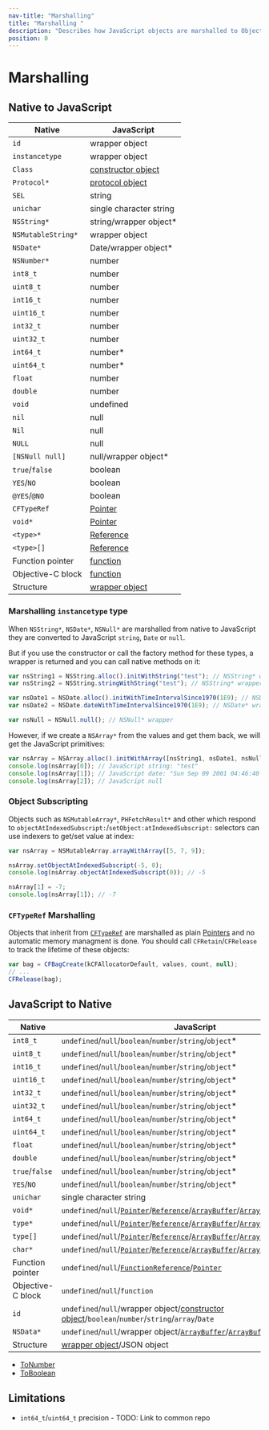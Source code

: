 ```yaml
---
nav-title: "Marshalling"
title: "Marshalling "
description: "Describes how JavaScript objects are marshalled to Objective-C and back."
position: 0
---
```


# Marshalling

## Native to JavaScript
| Native             | JavaScript                                  |
| ------             | ----------                                  |
| `id`               | wrapper object                              |
| `instancetype`     | wrapper object                              |
| `Class`            | [constructor object](types/ObjC-Classes.md) |
| `Protocol*`        | [protocol object](types/ObjC-Protocols.md)  |
| `SEL`              | string                                      |
| `unichar`          | single character string                     |
| `NSString*`        | string/wrapper object*                      |
| `NSMutableString*` | wrapper object                              |
| `NSDate*`          | Date/wrapper object*                        |
| `NSNumber*`        | number                                      |
| `int8_t`           | number                                      |
| `uint8_t`          | number                                      |
| `int16_t`          | number                                      |
| `uint16_t`         | number                                      |
| `int32_t`          | number                                      |
| `uint32_t`         | number                                      |
| `int64_t`          | number*                                     |
| `uint64_t`         | number*                                     |
| `float`            | number                                      |
| `double`           | number                                      |
| `void`             | undefined                                   |
| `nil`              | null                                        |
| `Nil`              | null                                        |
| `NULL`             | null                                        |
| `[NSNull null]`    | null/wrapper object*                        |
| `true`/`false`     | boolean                                     |
| `YES`/`NO`         | boolean                                     |
| `@YES`/`@NO`       | boolean                                     |
| `CFTypeRef`        | [Pointer](types/C-Pointers)                 |
| `void*`            | [Pointer](types/C-Pointers)                 |
| `<type>*`          | [Reference](Interop.md)                     |
| `<type>[]`         | [Reference](Interop.md)                     |
| Function pointer   | [function](types/C-Function-Pointers.md)    |
| Objective-C block  | [function](types/ObjC-Blocks)               |
| Structure          | [wrapper object](types/C-Structures.md)     |

### Marshalling `instancetype` type
When `NSString*`, `NSDate*`, `NSNull*` are marshalled from native to JavaScript they are converted to JavaScript `string`, `Date` or `null`.

But if you use the constructor or call the factory method for these types, a wrapper is returned and you can call native methods on it:

```javascript
var nsString1 = NSString.alloc().initWithString("test"); // NSString* wrapper
var nsString2 = NSString.stringWithString("test"); // NSString* wrapper

var nsDate1 = NSDate.alloc().initWithTimeIntervalSince1970(1E9); // NSDate* wrapper
var nsDate2 = NSDate.dateWithTimeIntervalSince1970(1E9); // NSDate* wrapper

var nsNull = NSNull.null(); // NSNull* wrapper
```

However, if we create a `NSArray*` from the values and get them back, we will get the JavaScript primitives:
```javascript
var nsArray = NSArray.alloc().initWithArray([nsString1, nsDate1, nsNull]);
console.log(nsArray[0]); // JavaScript string: "test"
console.log(nsArray[1]); // JavaScript date: "Sun Sep 09 2001 04:46:40 GMT+0300 (EEST)"
console.log(nsArray[2]); // JavaScript null
```

### Object Subscripting
Objects such as `NSMutableArray*`, `PHFetchResult*` and other which respond to `objectAtIndexedSubscript:`/`setObject:atIndexedSubscript:` selectors can use indexers to get/set value at index:

```javascript
var nsArray = NSMutableArray.arrayWithArray([5, 7, 9]);

nsArray.setObjectAtIndexedSubscript(-5, 0);
console.log(nsArray.objectAtIndexedSubscript(0)); // -5

nsArray[1] = -7;
console.log(nsArray[1]); // -7
```

### `CFTypeRef` Marshalling
Objects that inherit from [`CFTypeRef`](https://developer.apple.com/library/ios/documentation/CoreFoundation/Reference/CFTypeRef/index.html) are marshalled as plain [Pointers](types/C-Pointers.md) and no automatic memory managment is done. You should call `CFRetain`/`CFRelease` to track the lifetime of these objects:

```javascript
var bag = CFBagCreate(kCFAllocatorDefault, values, count, null);
// ...
CFRelease(bag);
```

## JavaScript to Native
| Native            | JavaScript                                                                                                                                                                                                                                                                                          |
| ------            | ----------                                                                                                                                                                                                                                                                                          |
| `int8_t`          | `undefined`/`null`/`boolean`/`number`/`string`/`object`*                                                                                                                                                                                                                                       |
| `uint8_t`         | `undefined`/`null`/`boolean`/`number`/`string`/`object`*                                                                                                                                                                                                                                       |
| `int16_t`         | `undefined`/`null`/`boolean`/`number`/`string`/`object`*                                                                                                                                                                                                                                       |
| `uint16_t`        | `undefined`/`null`/`boolean`/`number`/`string`/`object`*                                                                                                                                                                                                                                       |
| `int32_t`         | `undefined`/`null`/`boolean`/`number`/`string`/`object`*                                                                                                                                                                                                                                       |
| `uint32_t`        | `undefined`/`null`/`boolean`/`number`/`string`/`object`*                                                                                                                                                                                                                                       |
| `int64_t`         | `undefined`/`null`/`boolean`/`number`/`string`/`object`*                                                                                                                                                                                                                                       |
| `uint64_t`        | `undefined`/`null`/`boolean`/`number`/`string`/`object`*                                                                                                                                                                                                                                       |
| `float`           | `undefined`/`null`/`boolean`/`number`/`string`/`object`*                                                                                                                                                                                                                                       |
| `double`          | `undefined`/`null`/`boolean`/`number`/`string`/`object`*                                                                                                                                                                                                                                       |
| `true`/`false`    | `undefined`/`null`/`boolean`/`number`/`string`/`object`*                                                                                                                                                                                                                                       |
| `YES`/`NO`        | `undefined`/`null`/`boolean`/`number`/`string`/`object`*                                                                                                                                                                                                                                       |
| `unichar`         | single character string                                                                                                                                                                                                                                                                             |
| `void*`           | `undefined`/`null`/[`Pointer`](types/C-Pointers.md)/[`Reference`](types/C-Pointers.md)/[`ArrayBuffer`](https://developer.mozilla.org/en-US/docs/Web/JavaScript/Reference/Global_Objects/ArrayBuffer)/[`ArrayBufferView`](https://developer.mozilla.org/en-US/docs/Web/API/ArrayBufferView)          |
| `type*`           | `undefined`/`null`/[`Pointer`](types/C-Pointers.md)/[`Reference`](types/C-Pointers.md)/[`ArrayBuffer`](https://developer.mozilla.org/en-US/docs/Web/JavaScript/Reference/Global_Objects/ArrayBuffer)/[`ArrayBufferView`](https://developer.mozilla.org/en-US/docs/Web/API/ArrayBufferView)          |
| `type[]`          | `undefined`/`null`/[`Pointer`](types/C-Pointers.md)/[`Reference`](types/C-Pointers.md)/[`ArrayBuffer`](https://developer.mozilla.org/en-US/docs/Web/JavaScript/Reference/Global_Objects/ArrayBuffer)/[`ArrayBufferView`](https://developer.mozilla.org/en-US/docs/Web/API/ArrayBufferView)          |
| `char*`           | `undefined`/`null`/[`Pointer`](types/C-Pointers.md)/[`Reference`](types/C-Pointers.md)/[`ArrayBuffer`](https://developer.mozilla.org/en-US/docs/Web/JavaScript/Reference/Global_Objects/ArrayBuffer)/[`ArrayBufferView`](https://developer.mozilla.org/en-US/docs/Web/API/ArrayBufferView)/`string` |
| Function pointer  | `undefined`/`null`/[`FunctionReference`](types/C-Function-Pointers.md)/[`Pointer`](types/C-Pointers.md)                                                                                                                                                                                             |
| Objective-C block | `undefined`/`null`/`function`                                                                                                                                                                                                                                                                       |
| `id`              | `undefined`/`null`/wrapper object/[constructor object](types/ObjC-Classes.md)/`boolean`/`number`/`string`/`array`/`Date`                                                                                                                                                                            |
| `NSData*`         | `undefined`/`null`/wrapper object/[`ArrayBuffer`](https://developer.mozilla.org/en-US/docs/Web/JavaScript/Reference/Global_Objects/ArrayBuffer)/[`ArrayBufferView`](https://developer.mozilla.org/en-US/docs/Web/API/ArrayBufferView)                                                               |
| Structure         | [wrapper object](types/C-Structures.md)/JSON object                                                                                                                                                                                                                                                 |

 * [ToNumber](http://ecma262-5.com/ELS5_HTML.htm#Section_9.3)
 * [ToBoolean](http://ecma262-5.com/ELS5_HTML.htm#Section_9.2)


## Limitations

 * `int64_t`/`uint64_t` precision - TODO: Link to common repo
